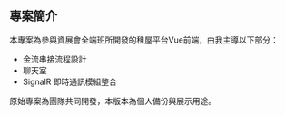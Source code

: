 ## 專案簡介

本專案為參與資展會全端班所開發的租屋平台Vue前端，由我主導以下部分：

- 金流串接流程設計
- 聊天室
- SignalR 即時通訊模組整合

原始專案為團隊共同開發，本版本為個人備份與展示用途。

